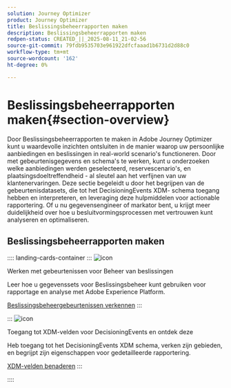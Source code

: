 ```yaml
---
solution: Journey Optimizer
product: Journey Optimizer
title: Beslissingsbeheerrapporten maken
description: Beslissingsbeheerrapporten maken
redpen-status: CREATED_||_2025-08-11_21-02-56
source-git-commit: 79fdb9535703e961922dfcfaaad1b6731d2d88c0
workflow-type: tm+mt
source-wordcount: '162'
ht-degree: 0%

---
```



# Beslissingsbeheerrapporten maken{#section-overview}

Door Beslissingsbeheerrapporten te maken in Adobe Journey Optimizer kunt u waardevolle inzichten ontsluiten in de manier waarop uw persoonlijke aanbiedingen en beslissingen in real-world scenario&#39;s functioneren. Door met gebeurtenisgegevens en schema&#39;s te werken, kunt u onderzoeken welke aanbiedingen werden geselecteerd, reservescenario&#39;s, en plaatsingsdoeltreffendheid - al sleutel aan het verfijnen van uw klantenervaringen. Deze sectie begeleidt u door het begrijpen van de gebeurtenisdatasets, die tot het DecisioningEvents XDM- schema toegang hebben en interpreteren, en leveraging deze hulpmiddelen voor actionable rapportering. Of u nu gegevensengineer of markator bent, u krijgt meer duidelijkheid over hoe u besluitvormingsprocessen met vertrouwen kunt analyseren en optimaliseren.

## Beslissingsbeheerrapporten maken

:::: landing-cards-container
:::
![icon](https://cdn.experienceleague.adobe.com/icons/book.svg?lang=nl-NL)

Werken met gebeurtenissen voor Beheer van beslissingen

Leer hoe u gegevenssets voor Beslissingsbeheer kunt gebruiken voor rapportage en analyse met Adobe Experience Platform.

[Beslissingsbeheergebeurtenissen verkennen](../using/offers/reports/get-started-events.md)
:::

:::
![icon](https://cdn.experienceleague.adobe.com/icons/list-check.svg?lang=nl-NL)

Toegang tot XDM-velden voor DecisioningEvents en ontdek deze

Heb toegang tot het DecisioningEvents XDM schema, verken zijn gebieden, en begrijpt zijn eigenschappen voor gedetailleerde rapportering.

[XDM-velden benaderen](../using/offers/reports/xdm-fields.md)
:::

::::
